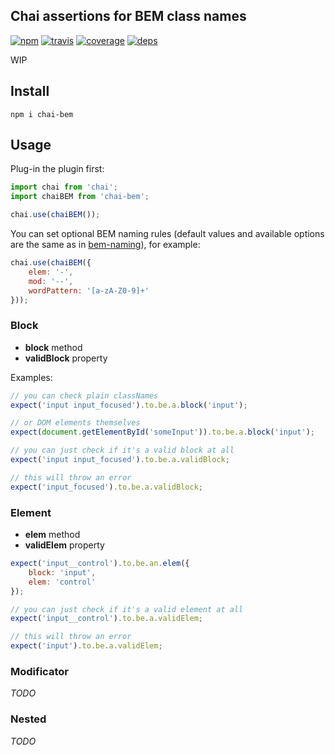 Chai assertions for BEM class names
---

[![npm](https://img.shields.io/npm/v/chai-bem.svg?style=flat-square)](https://www.npmjs.com/package/chai-bem)
[![travis](http://img.shields.io/travis/mistadikay/chai-bem.svg?style=flat-square)](https://travis-ci.org/mistadikay/chai-bem)
[![coverage](http://img.shields.io/coveralls/mistadikay/chai-bem/master.svg?style=flat-square)](https://coveralls.io/r/mistadikay/chai-bem)
[![deps](http://img.shields.io/david/mistadikay/chai-bem.svg?style=flat-square)](https://david-dm.org/mistadikay/chai-bem)

WIP

## Install
```
npm i chai-bem
```

## Usage

Plug-in the plugin first:
```js
import chai from 'chai';
import chaiBEM from 'chai-bem';

chai.use(chaiBEM());
```

You can set optional BEM naming rules (default values and available options are the same as in [bem-naming](https://github.com/bem/bem-naming#custom-naming-convention)), for example:
```js
chai.use(chaiBEM({
    elem: '-',
    mod: '--',
    wordPattern: '[a-zA-Z0-9]+'
}));
```

### Block

* __block__ method
* __validBlock__ property

Examples:

```js
// you can check plain classNames
expect('input input_focused').to.be.a.block('input');

// or DOM elements themselves
expect(document.getElementById('someInput')).to.be.a.block('input');

// you can just check if it's a valid block at all
expect('input input_focused').to.be.a.validBlock;

// this will throw an error
expect('input_focused').to.be.a.validBlock;
```

### Element

* __elem__ method
* __validElem__ property

```js
expect('input__control').to.be.an.elem({
    block: 'input',
    elem: 'control'
});

// you can just check if it's a valid element at all
expect('input__control').to.be.a.validElem;

// this will throw an error
expect('input').to.be.a.validElem;
```

### Modificator

_TODO_

### Nested

_TODO_
